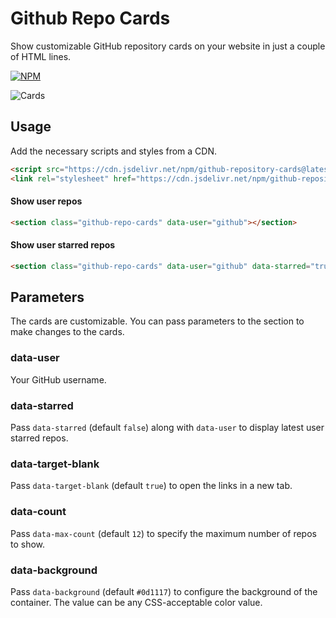 # Github Repo Cards

Show customizable GitHub repository cards on your website in just a couple of HTML lines.

[![NPM](https://img.shields.io/badge/NPM-%23CB3837.svg?style=for-the-badge&logo=npm&logoColor=white)](https://www.npmjs.com/package/github-repository-cards)


![Cards](cards-screenshot-1.png)

## Usage

Add the necessary scripts and styles from a CDN.

````html
<script src="https://cdn.jsdelivr.net/npm/github-repository-cards@latest/app.js" defer></script>
<link rel="stylesheet" href="https://cdn.jsdelivr.net/npm/github-repository-cards@latest/style.css">
````

#### Show user repos

````html
<section class="github-repo-cards" data-user="github"></section>
````

#### Show user starred repos
````html
<section class="github-repo-cards" data-user="github" data-starred="true"></section>
````

## Parameters

The cards are customizable. You can pass parameters to the section to make changes to the cards.

### data-user

Your GitHub username.

### data-starred

Pass `data-starred` (default `false`) along with `data-user` to display latest user starred repos.

### data-target-blank

Pass `data-target-blank` (default `true`) to open the links in a new tab.

### data-count

Pass `data-max-count` (default `12`) to specify the maximum number of repos to show.

### data-background

Pass `data-background` (default `#0d1117`) to configure the background of the container. The value can be any CSS-acceptable color value.
